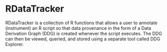 RDataTracker
============

RDataTracker is a collection of R functions that allows a user to 
annotate (instrument) an R script so that data provenance in the 
form of a Data Derivation Graph (DDG) is created whenever the script 
executes. The DDG can then be viewed, queried, and stored using a 
separate tool called DDG Explorer.
